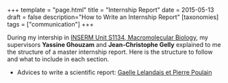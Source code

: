 +++
template = "page.html"
title = "Internship Report"
date =  2015-05-13
draft = false
description="How to Write an Internship Report"
[taxonomies]
tags = ["communication"]
+++

During my intership in [INSERM Unit S1134, Macromolecular Biology](https://www.dsimb.inserm.fr/), my supervisors **Yassine Ghouzam** and **Jean-Christophe Gelly** explained to me the structure of a master internship report. Here is the structure to follow and what to include in each section.

<!-- more -->

* Advices to write a scientific report: [Gaelle Lelandais et Pierre Poulain](https://cupnet.net/images/conseils_redaction.pdf)